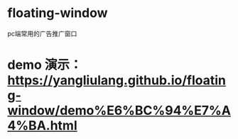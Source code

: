 # floating-window
pc端常用的广告推广窗口
# demo 演示：https://yangliulang.github.io/floating-window/demo%E6%BC%94%E7%A4%BA.html
